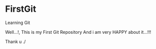 # FirstGit
Learning Git

Well...!, This is my First Git Repository 
And i am very HAPPY about it...!!!


Thank u ./

